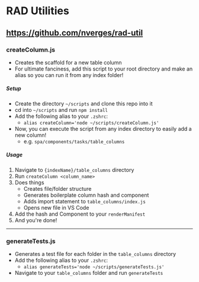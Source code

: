 # RAD Utilities
https://github.com/nverges/rad-util
---

### createColumn.js
- Creates the scaffold for a new table column
- For ultimate fanciness, add this script to your root directory and make an alias so you can run it from any index folder!


##### Setup
- Create the directory `~/scripts` and clone this repo into it
- cd into `~/scripts` and run `npm install`
- Add the following alias to your `.zshrc`:
  - `alias createColumn='node ~/scripts/createColumn.js'`
- Now, you can execute the script from any index directory to easily add a new column!
  - e.g. `spa/components/tasks/table_columns`

##### Usage
1. Navigate to `{indexName}/table_columns` directory
2. Run `createColumn <column_name>`
3. Does things
   - Creates file/folder structure
   - Generates boilerplate column hash and component
   - Adds import statement to `table_columns/index.js` 
   - Opens new file in VS Code
4. Add the hash and Component to your `renderManifest`
5. And you're done!


---
### generateTests.js
- Generates a test file for each folder in the `table_columns` directory
- Add the following alias to your `.zshrc`:
  - `alias generateTests='node ~/scripts/generateTests.js'`
- Navigate to your `table_columns` folder and run `generateTests`